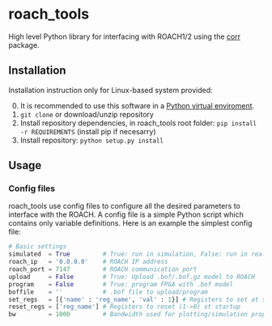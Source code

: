 # roach_tools

High level Python library for interfacing with ROACH1/2 using the [corr](https://github.com/ska-sa/corr) package.

## Installation

Installation instruction only for Linux-based system provided:

0. It is recommended to use this software in a [Python virtual enviroment](https://virtualenv.pypa.io/en/stable/).
1. `git clone` or download/unzip repository
2. Install repository dependencies, in roach_tools root folder: `pip install -r REQUIREMENTS` (install pip if necesarry)
3. Install repository: `python setup.py install`

## Usage

### Config files

roach_tools use config files to configure all the desired parameters to interface with the ROACH. A config file is a simple Python script which contains only variable definitions. Here is an example the simplest config file:

```python
# Basic settings
simulated  = True         # True: run in simulation, False: run in real ROACH
roach_ip   = '0.0.0.0'    # ROACH IP address
roach_port = 7147         # ROACH communication port
upload     = False        # True: Upload .bof/.bof.gz model to ROACH
program    = False        # True: program FPGA with .bof model
boffile    = ''           # .bof file to upload/program
set_regs   = [{'name' : 'reg_name', 'val' : 1}] # Registers to set at startup
reset_regs = ['reg_name'] # Registers to reset (1->0) st startup
bw         = 1000         # Bandwidth used for plotting/simulation propuses (in MHz)
```
